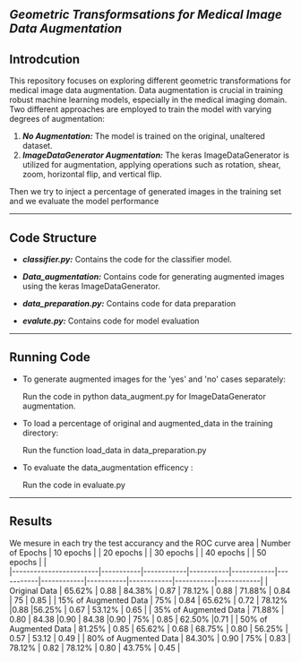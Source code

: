*Geometric Transformsations for Medical Image Data Augmentation*
--------------------------------------
**Introdcution**
------------------------
This repository focuses on exploring different geometric transformations for medical image data augmentation. Data augmentation is crucial in training robust machine learning models, especially in the medical imaging domain. Two different approaches are employed to train the model with varying degrees of augmentation:
1. ***No Augmentation:*** The model is trained on the original, unaltered dataset.
2. ***ImageDataGenerator Augmentation:*** The keras ImageDataGenerator is utilized for augmentation, applying operations such as rotation, shear, zoom, horizontal flip, and vertical flip.
   
Then we try to inject a percentage of generated images in the training set and we evaluate the model performance

---------------------------------
**Code Structure**
---------------------------
* ***classifier.py:*** Contains the code for the classifier model.

* ***Data_augmentation:*** Contains code for generating augmented images using the keras ImageDataGenerator.

* ***data_preparation.py:*** Contains code for data preparation

* ***evalute.py:*** Contains code for model evaluation 

----------------------------- 
**Running Code**
-------------------
* To generate augmented images for the 'yes' and 'no' cases separately:         

    Run the code in python data_augment.py for ImageDataGenerator augmentation.
* To load a percentage of original and augmented_data in the training directory:

    Run the function load_data in data_preparation.py
* To evaluate the data_augmentation efficency :

    Run the code in evaluate.py
----------------------
**Results**
---------------------
We mesure in each try the test accurancy and the ROC curve area
| Number of Epochs       | 10 epochs |            | 20 epochs |            | 30 epochs |            | 40 epochs |            | 50 epochs |          |  
|------------------------|-----------|------------|-----------|------------|-----------|------------|-----------|------------|-----------|------------|
| Original Data          | 65.62%    | 0.88       | 84.38%    | 0.87       | 78.12%    | 0.88       | 71.88%    | 0.84       | 75        | 0.85       |
| 15% of Augmented Data   | 75%      | 0.84      | 65.62%      | 0.72       | 78.12%     |0.88       |56.25%      | 0.67      | 53.12%      | 0.65      | 
| 35% of Augmented Data   | 71.88%      | 0.80       | 84.38     |0.90       | 84.38      |0.90       | 75%      | 0.85       | 62.50%      |0.71      |
| 50% of Augmented Data   |  81.25%      | 0.85      | 65.62%     | 0.68       | 68.75%   | 0.80      | 56.25%     | 0.57      | 53.12      | 0.49      |
| 80% of Augmented Data   | 84.30%      | 0.90      | 75%      | 0.83       | 78.12%     | 0.82      | 78.12%      | 0.80      | 43.75%    | 0.45       | 








